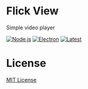 # Flick View
Simple video player

[![Node.js](https://img.shields.io/badge/Node.js-20.11.0-339933.svg?logo=nodedotjs)](https://nodejs.org/)
[![Electron](https://img.shields.io/badge/electron-31.2.0-47848F.svg?logo=electron)](https://www.electronjs.org/)
[![Latest](https://img.shields.io/badge/Latest-2.0.6-009999.svg)](https://github.com/blugon0921/FlickView_React/releases)


# License
[MIT License](https://github.com/blugon0921/FlickView_React/blob/master/LICENSE)